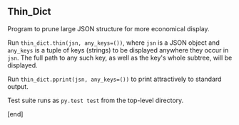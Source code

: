 ## Thin_Dict

Program to prune large JSON structure for more economical display.

Run `thin_dict.thin(jsn, any_keys=())`, where `jsn` is a JSON object and `any_keys` is a tuple of keys (strings) to be displayed anywhere they occur in `jsn`. The full path to any such key, as well as the key's whole subtree, will be displayed.

Run `thin_dict.pprint(jsn, any_keys=())` to print attractively to standard output.

Test suite runs as `py.test test` from the top-level directory.

[end]

